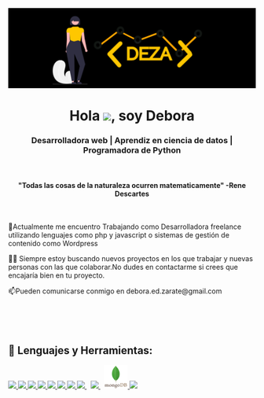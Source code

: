 <img align="center" src="https://github.com/deza395/deza395/blob/main/banner.png?raw=true"/>


<h1 align="center">Hola <img src="https://raw.githubusercontent.com/MartinHeinz/MartinHeinz/master/wave.gif" width="30px">, soy Debora</h1>
<h3 align="center" font-style: "italic">Desarrolladora web | Aprendiz en ciencia de datos | Programadora de Python</h3>
<br>

<h4  align="center">"Todas las cosas de la naturaleza ocurren matematicamente" <span>  -Rene Descartes</span></h4>
<br>

 <p >🔭Actualmente me encuentro Trabajando como Desarrolladora freelance utilizando lenguajes como php y javascript o sistemas de gestión de contenido como Wordpress</p>
 <p>👨‍💻 Siempre estoy buscando nuevos proyectos en los que trabajar y nuevas personas con las que colaborar.No dudes en contactarme si crees que encajaría bien en tu proyecto.</p>
📫Pueden comunicarse conmigo en debora.ed.zarate@gmail.com



<br><br><br>
## 🚀 Lenguajes y Herramientas:
<p align="left"> 
    <a href="https://www.java.com" target="_blank"> <img src="https://img.icons8.com/offices/48/000000/php-logo.png"/> </a> 
    <a href="https://reactjs.org/" target="_blank"> <img src="https://img.icons8.com/color/48/000000/react-native.png"/> </a>
    <a href="https://developer.mozilla.org/en-US/docs/Web/JavaScript" target="_blank"> <img src="https://img.icons8.com/color/48/000000/javascript.png"/> </a> 
    <a href="https://www.w3.org/html/" target="_blank"> <img src="https://img.icons8.com/color/48/000000/html-5.png"/> </a> 
    <a href="https://www.w3schools.com/css/" target="_blank"> <img src="https://img.icons8.com/color/48/000000/css3.png"/> </a> 
    <a href="https://getbootstrap.com" target="_blank"> <img src="https://img.icons8.com/color/48/000000/bootstrap.png"/> </a> 
    <a href="https://www.python.org" target="_blank"> <img src="https://img.icons8.com/color/48/000000/python.png"/> </a> 
    <a style="padding-right:8px;" href="https://nodejs.org" target="_blank"> <img src="https://img.icons8.com/color/48/000000/nodejs.png"/> </a> 
    <a style="padding-right:8px;" href="https://www.mysql.com/" target="_blank"> <img src="https://img.icons8.com/fluent/50/000000/mysql-logo.png"/> </a>
    <a href="https://www.mongodb.com/" target="_blank"> <img src="https://raw.githubusercontent.com/devicons/devicon/master/icons/mongodb/mongodb-original-wordmark.svg" alt="mongodb" width="48" height="48"/> </a>
  <a href="https://spring.io/projects/spring-boot" target="_blank"> <img src="https://img.icons8.com/color/48/000000/tensorflow.png"/> </a> 
    



